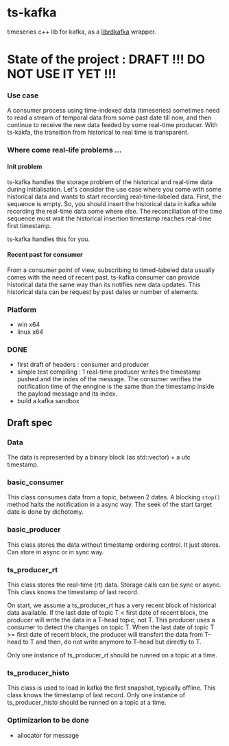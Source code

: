 # ts-kafka
timeseries c++ lib for kafka, as a [librdkafka](https://github.com/edenhill/librdkafka) wrapper.

# State of the project : DRAFT !!! DO NOT USE IT YET !!!

### Use case

A consumer process using time-indexed data (timeseries) sometimes need to read a stream of temporal data from some past date till now, and then continue to receive the new data feeded by some real-time producer. With ts-kakfa, the transition from historical to real time is transparent.

### Where come real-life problems ...

#### Init problem

ts-kafka handles the storage problem of the historical and real-time data during initialisation.
Let's consider the use case where you come with some historical data and wants to start recording real-time-labeled data. First, the sequence is empty. So, you should insert the historical data in kafka while recording the real-time data some where else. The reconciliation of the time sequence must wait the historical insertion timestamp reaches real-time first timestamp.

ts-kafka handles this for you.

#### Recent past for consumer

From a consumer point of view, subscribing to timed-labeled data usually comes with the need of recent past.
ts-kafka consumer can provide historical data the same way than its notifies new data updates. This historical data can be request by past dates or number of elements.

### Platform

  * win x64
  * linux x64

### DONE

  * first draft of headers : consumer and producer
  * simple test compiling : 1 real-time producer writes the timestamp pushed and the index of the message. The consumer verifies the notification time of the enngine is the same than the timestamp inside the payload message and its index.
  * build a kafka sandbox

## Draft spec

### Data

The data is represented by a binary block (as std::vector<char>) + a utc timestamp.

### basic_consumer

This class consumes data from a topic, between 2 dates.
A blocking `stop()`  method halts the notification in a async way.
The seek of the start target date is done by dichotomy.

### basic_producer

This class stores the data without timestamp ordering control. It just stores.
Can store in async or in sync way.

### ts_producer_rt

This class stores the real-time (rt) data.
Storage calls can be sync or async.
This class knows the timestamp of last record.

On start, we assume a ts_producer_rt has a very recent block of historical data available.
If the last date of topic T < first date of recent block, the producer will write the data in a T-head topic, not T.
This producer uses a consumer to detect the changes on topic T. 
When the last date of topic T >= first date of recent block, the producer will transfert the data from T-head to T and then, do not write anymore to T-head but directly to T.

Only one instance of ts_producer_rt should be runned on a topic at a time.

### ts_producer_histo

This class is used to load in kafka the first snapshot, typically offline.
This class knows the timestamp of last record.
Only one instance of ts_producer_histo should be runned on a topic at a time.



### Optimizarion to be done 

 - allocator for message 
 
  
